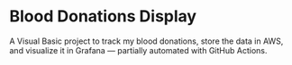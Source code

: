 # Blood Donations Display

A Visual Basic project to track my blood donations, store the data in AWS, and visualize it in Grafana — partially automated with GitHub Actions.

<!--
HEALTHDATA:
[
  {
    "donation_date": "2025-04-25",
    "donation_type": "blood",
    "weight_kg": 85.1,
    "amount_donated_ml": 500,
    "blood_pressure": "120/60",
    "pulse": 80,
    "temperature": 36.2,
    "hemoglobin": 14
  }
]
-->
